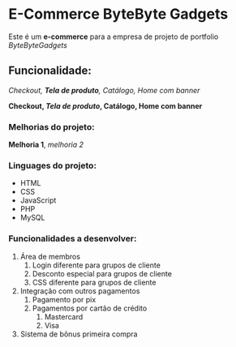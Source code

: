 # E-Commerce ByteByte Gadgets

Este é um **e-commerce** para a empresa de projeto de portfolio _ByteByteGadgets_

## Funcionalidade:

_Checkout, **Tela de produto**, Catálogo, Home com banner_

__Checkout, _Tela de produto_, Catálogo, Home com banner__

### Melhorias do projeto:

__Melhoria 1__, _melhoria 2_

### Linguages do projeto:

* HTML
* CSS
* JavaScript
* PHP
* MySQL

### Funcionalidades a desenvolver:

1. Área de membros
    1. Login diferente para grupos de cliente
    2. Desconto especial para grupos de cliente
    3. CSS diferente para grupos de cliente
2. Integração com outros pagamentos
    1. Pagamento por pix
    2. Pagamentos por cartão de crédito
        1. Mastercard
        2. Visa
3. Sistema de bônus primeira compra